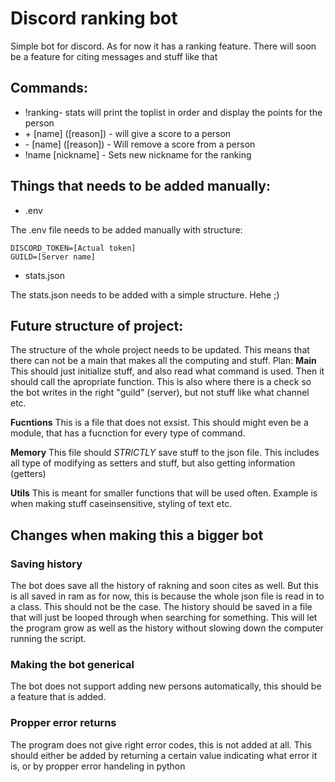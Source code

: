 # Discord ranking bot
Simple bot for discord. As for now it has a ranking feature. There will soon be a feature for citing messages and stuff like that

## Commands:
* !ranking-  stats will print the toplist in order and display the points for the person
* \+ [name] ([reason]) - will give a score to a person
* \- [name] ([reason]) - Will remove a score from a person
* !name [nickname] - Sets new nickname for the ranking


## Things that needs to be added manually:
* .env 

The .env file needs to be added manually with structure:
```
DISCORD_TOKEN=[Actual token]
GUILD=[Server name]
```
* stats.json

The stats.json needs to be added with a simple structure. Hehe ;) 

## Future structure of project:
The structure of the whole project needs to be updated. This means that there can not be a main that makes all the computing and stuff.
Plan:
**Main** This should just initialize stuff, and also read what command is used. Then it should call the apropriate function. This is also where there is a check so the bot writes in the right "guild" (server), but not stuff like what channel etc.

**Fucntions** This is a file that does not exsist. This should might even be a module, that has a fucnction for every type of command. 

**Memory** This file should *STRICTLY* save stuff to the json file. This includes all type of modifying as setters and stuff, but also getting information (getters)

**Utils** This is meant for smaller functions that will be used often. Example is when making stuff caseinsensitive, styling of text etc.


## Changes when making this a bigger bot
### Saving history
The bot does save all the history of rakning and soon cites as well. But this is all saved in ram as for now, this is because the whole json file is read in to a class. This should not be the case. The history should be saved in a file that will just be looped through when searching for something. This will let the program grow as well as the history without slowing down the computer running the script.

### Making the bot generical
The bot does not support adding new persons automatically, this should be a feature that is added.

### Propper error returns
The program does not give right error codes, this is not added at all. This should either be added by returning a certain value indicating what error it is, or by propper error handeling in python